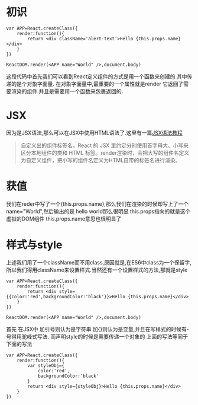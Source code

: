 
# 初识

```
var APP=React.createClass({
    render:function(){
        return <div className='alert-text'>Hello {this.props.name}</div>
    }
})

ReactDOM.render(<APP name="World" />,document.body)
```

这段代码中首先我们可以看到React定义组件的方式是用一个函数来创建的.其中传递的是个对象字面量.
在对象字面量中,最重要的一个属性就是render 它返回了需要渲染的组件.并且是需要用一个函数来包裹返回的.

# JSX
因为是JSX语法,那么可以在JSX中使用HTML语法了.这里有一篇[JSX语法教程](https://segmentfault.com/a/1190000004470135#articleHeader9)

> 自定义出的组件标签名，React 的 JSX 里约定分别使用首字母大、小写来区分本地组件的类和 HTML 标签。render渲染时，会把大写的组件名定义为自定义组件，把小写的组件名定义为HTML自带的标签名进行渲染。


# 获值

我们在reder中写了一个{this.props.name},那么我们在渲染的时候却写上了一个name="World",然后输出的是 hello world那么很明显 this.props指向的就是这个虚拟的DOM组件 this.props.name意思也很明显了

# 样式与style

上述我们用了一个className而不用class,原因就是,在ES6中class为一个保留字,所以我们得用className来设置样式.当然还有一个设置样式的方法,那就是style

```
var APP=React.createClass({
    render:function(){
        return <div style={{color:'red',backgroundColor:'black'}}>Hello {this.props.name}</div>
    }
})

ReactDOM.render(<APP name="World" />,document.body)
```

首先 在JSX中 加引号则认为是字符串 加{}则认为是变量,并且在写样式的时候有-号得用驼峰式写法. 而声明style的时候是需要传递一个对象的 上面的写法等同于下面的写法

```
var APP=React.createClass({
    render:function(){
        var styleObj={
            color:'red',
            backgroundColor:'black'
        }
        return <div style={styleObj}>Hello {this.props.name}</div>
    }
})
```